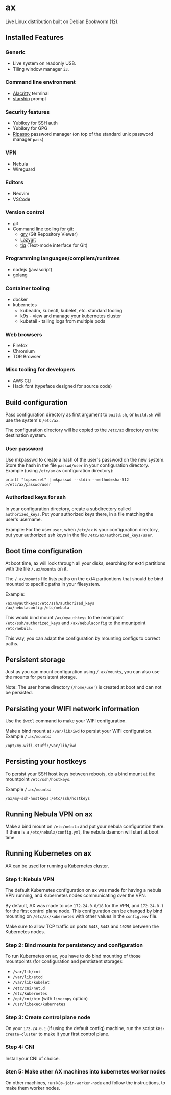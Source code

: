 # ax

Live Linux distribution built on Debian Bookworm (12).

## Installed Features

### Generic

* Live system on readonly USB.
* Tiling window manager `i3`.

### Command line environment

* [Alacritty](https://github.com/alacritty/alacritty) terminal
* [starship](https://starship.rs/) prompt

### Security features

* Yubikey for SSH auth
* Yubikey for GPG
* [Ripasso](https://github.com/cortex/ripasso/) password manager (on top of the standard unix password manager `pass`)

### VPN

* Nebula
* Wireguard

### Editors

* Neovim
* VSCode

### Version control

* git
* Command line tooling for git:
	* [grv](https://github.com/rgburke/grv) (Git Repository Viewer)
	* [Lazygit](https://github.com/jesseduffield/lazygit) 
	* [tig](https://github.com/jonas/tig) (Text-mode interface for Git)

### Programming languages/compilers/runtimes

* nodejs (javascript)
* golang

### Container tooling

* docker
* kubernetes
	* kubeadm, kubectl, kubelet, etc. standard tooling
	* k9s - view and manage your kubernetes cluster
	* kubetail - tailing logs from multiple pods

### Web browsers

* Firefox
* Chromium
* TOR Browser

### Misc tooling for developers

* AWS CLI
* Hack font (typeface designed for source code)

## Build configuration

Pass configuration directory as first argument to `build.sh`,
or `build.sh` will use the system's `/etc/ax`.

The configuration directory will be copied to the `/etc/ax` directory on the destination system.

### User password

Use mkpasswd to create a hash of the user's password on the new system. Store the hash in the file `passwd/user` in your configuration directory. Example (using `/etc/ax` as configuration directory):

```
printf "topsecret" | mkpasswd --stdin --method=sha-512 >/etc/ax/passwd/user
```

### Authorized keys for ssh

In your configuration directory, create a subdirectory called `authorized_keys`. Put your authorized keys there, in a file matching the user's username.

Example: For the user `user`, when `/etc/ax` is your configuration directory, put your authorized ssh keys in the file `/etc/ax/authorized_keys/user`.

## Boot time configuration

At boot time, ax will look through all your disks, searching for ext4 partitions with the file `/.ax/mounts` on it.

The `/.ax/mounts` file lists paths on the ext4 partiontions that should be bind mounted to specific paths in your filesystem.

Example:

```
/ax/myauthkeys:/etc/ssh/authorized_keys
/ax/nebulaconfig:/etc/nebula
```

This would bind mount `/ax/myauthkeys` to the mointpoint `/etc/ssh/authorized_keys` and `/ax/nebulaconfig` to the mountpoint `/etc/nebula`.

This way, you can adapt the configuration by mounting configs to correct paths.

## Persistent storage

Just as you can mount configuration using `/.ax/mounts`, you can also use the mounts for persistent storage.

Note: The user home directory (`/home/user`) is created at boot and can not be persisted.

## Persisting your WIFI network information

Use the `iwctl` command to make your WIFI configuration.

Make a bind mount at `/var/lib/iwd` to persist your WIFI configuration. Example `/.ax/mounts`:

```
/opt/my-wifi-stuff:/var/lib/iwd
```

## Persisting your hostkeys

To persist your SSH host keys between reboots, do a bind mount at the mountpoint `/etc/ssh/hostkeys`.

Example `/.ax/mounts`:

```
/ax/my-ssh-hostkeys:/etc/ssh/hostkeys
```

## Running Nebula VPN on ax

Make a bind mount on `/etc/nebula` and put your nebula configuration there. If there is a `/etc/nebula/config.yml`, the nebula daemon will start at boot time

## Running Kubernetes on ax

AX can be used for running a Kubernetes cluster.

### Step 1: Nebula VPN

The default Kubernetes configuration on ax was made for having a nebula VPN running, and Kubernetes nodes communicating over the VPN.

By default, AX was made to use `172.24.0.0/18` for the VPN, and `172.24.0.1` for the first control plane node. This configuration can be changed by bind mounting on `/etc/ax/kubernetes` with other values in the `config.env` file.

Make sure to allow TCP traffic on ports `6443`, `8443` and `10250` between the Kubernetes nodes.

### Step 2: Bind mounts for persistency and configuration

To run Kubernetes on ax, you have to do bind mounting of those mountpoints (for configuration and perstistent storage):

* `/var/lib/cni`
* `/var/lib/etcd`
* `/var/lib/kubelet`
* `/etc/cni/net.d`
* `/etc/kubernetes`
* `/opt/cni/bin` (with `livecopy` option)
* `/usr/libexec/kubernetes`

### Step 3: Create control plane node

On your `172.24.0.1` (if using the default config) machine, run the script `k8s-create-cluster` to make it your first control plane.

### Step 4: CNI

Install your CNI of choice.

### Sten 5: Make other AX machines into kubernetes worker nodes

On other machines, run `k8s-join-worker-node` and follow the instructions, to make them worker nodes.